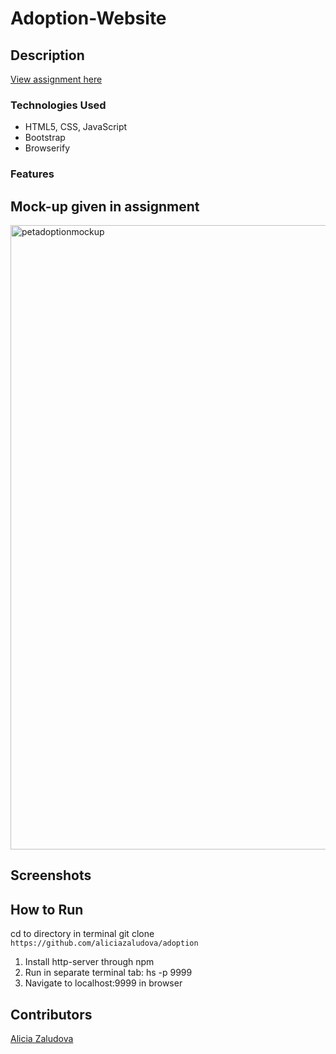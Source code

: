 # Adoption-Website
## Description
[View assignment here](https://github.com/nss-nightclass-projects/adoption-website)
### Technologies Used
- HTML5, CSS, JavaScript
- Bootstrap
- Browserify

### Features
## Mock-up given in assignment
<img width="999" alt="petadoptionmockup" src="https://user-images.githubusercontent.com/33577725/39073738-68bb2c86-44b4-11e8-8703-041aa4ffd983.png">

## Screenshots

## How to Run
cd to directory in terminal
git clone ```https://github.com/aliciazaludova/adoption```
1. Install http-server through npm
2. Run in separate terminal tab: hs -p 9999
3. Navigate to localhost:9999 in browser
## Contributors
[Alicia Zaludova](https://github.com/aliciazaludova)